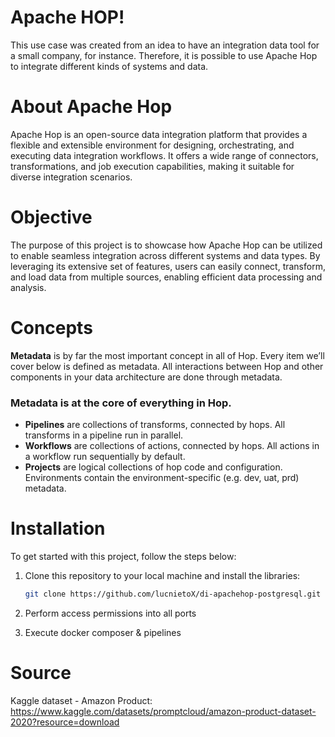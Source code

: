 # Apache HOP!
This use case was created from an idea to have an integration data tool for a small company, for instance.
Therefore, it is possible to use Apache Hop to integrate different kinds of systems and data.

# About Apache Hop
Apache Hop is an open-source data integration platform that provides a flexible and extensible environment for designing, orchestrating, and executing data integration workflows. It offers a wide range of connectors, transformations, and job execution capabilities, making it suitable for diverse integration scenarios.

# Objective
The purpose of this project is to showcase how Apache Hop can be utilized to enable seamless integration across different systems and data types. By leveraging its extensive set of features, users can easily connect, transform, and load data from multiple sources, enabling efficient data processing and analysis.

# Concepts
**Metadata** is by far the most important concept in all of Hop. Every item we’ll cover below is defined as metadata. 
All interactions between Hop and other components in your data architecture are done through metadata. 
### Metadata is at the core of everything in Hop.
- **Pipelines** are collections of transforms, connected by hops. All transforms in a pipeline run in parallel.
- **Workflows** are collections of actions, connected by hops. All actions in a workflow run sequentially by default.
- **Projects** are logical collections of hop code and configuration. Environments contain the environment-specific (e.g. dev, uat, prd) metadata.

# Installation
To get started with this project, follow the steps below:

1. Clone this repository to your local machine and install the libraries:

   ```bash
   git clone https://github.com/lucnietoX/di-apachehop-postgresql.git
   ```
   
2. Perform access permissions into all ports
3. Execute docker composer & pipelines

# Source
Kaggle dataset - Amazon Product: https://www.kaggle.com/datasets/promptcloud/amazon-product-dataset-2020?resource=download
